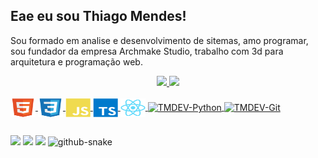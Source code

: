 ## Eae eu sou Thiago Mendes!
Sou formado em analise e desenvolvimento de sitemas, amo programar, sou fundador da empresa Archmake Studio, trabalho com 3d para arquitetura e programação web.

<div align="center">
  <a href="https://github.com/thiagotmdev">
 <img height="160em" src="https://github-readme-stats-sigma-five.vercel.app/api?username=thiagotmdev&show_icons=true&theme=dracula&include_all_commits=true&count_private=true"/>
  <img height="160em" src="https://github-readme-stats-sigma-five.vercel.app/api/top-langs/?username=thiagotmdev&layout=compact&langs_count=7&theme=dracula"/>
</div>
<div style="display: inline_block"><br>
  <img align="center" alt="TMDEV-HTML" height="30" width="40" src="https://raw.githubusercontent.com/devicons/devicon/master/icons/html5/html5-original.svg">
  <img align="center" alt="TMDEV-CSS" height="30" width="40" src="https://raw.githubusercontent.com/devicons/devicon/master/icons/css3/css3-original.svg">
  <img align="center" alt="TMDEV-Js" height="30" width="40" src="https://raw.githubusercontent.com/devicons/devicon/master/icons/javascript/javascript-plain.svg">
  <img align="center" alt="TMDEV-Ts" height="30" width="40" src="https://raw.githubusercontent.com/devicons/devicon/master/icons/typescript/typescript-plain.svg">
  <img align="center" alt="TMDEV-React" height="30" width="40" src="https://raw.githubusercontent.com/devicons/devicon/master/icons/react/react-original.svg">
  <img align="center" alt="TMDEV-Python" height="30" width="40" src="https://cdn.jsdelivr.net/gh/devicons/devicon/icons/python/python-original.svg">
  <img align="center" alt="TMDEV-Git" height="30" width="40" src="https://cdn.jsdelivr.net/gh/devicons/devicon/icons/git/git-original.svg">
  
  
  ##
 
<div> 
  <a href="https://www.instagram.com/thiagomendes_dev" target="_blank"><img src="https://img.shields.io/badge/-Instagram-%23E4405F?style=for-the-       badge&logo=instagram&logoColor=white"" ></a>
  <a href = "mailto:thiagomendes.dev@gmail.com" target="_blank"><img src="https://img.shields.io/badge/-Gmail-%23333?style=for-the-badge&logo=gmail&logoColor=white"></a>
  <a href="https://www.linkedin.com/in/thiago-mendes-43534010b/" target="_blank"><img src="https://img.shields.io/badge/-LinkedIn-%230077B5?style=for-the-badge&logo=linkedin&logoColor=white""></a>
  
  <picture>
  <source media="(prefers-color-scheme: dark)" srcset="github-snake-dark.svg" />
  <img alt="github-snake" src="github-snake.svg" />
</picture>
 </div>
